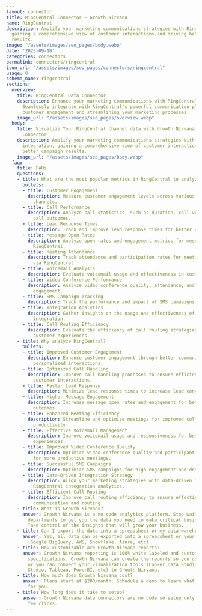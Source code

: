 ```yaml
---
layout: connector
title: RingCentral Connector - Growth Nirvana
name: RingCentral
description: Amplify your marketing communications strategies with RingCentral integration,
  gaining a comprehensive view of customer interactions and driving better campaign
  results.
image: "/assets/images/seo_pages/body.webp"
date: '2023-09-18'
categories: connectors
permalink: connectors/ringcentral
icon_url: "/assets/images/seo_pages/connectors/ringcentral"
usage: 0
schema_name: ringcentral
sections:
  overview:
    title: RingCentral Data Connector
    description: Enhance your marketing communications with RingCentral integration.
      Seamlessly integrate with RingCentral's powerful communication platform, improving
      customer engagement and streamlining your marketing processes.
    image_url: "/assets/images/seo_pages/overview.webp"
  body:
    title: Visualize Your RingCentral channel data with Growth Nirvana's RingCentral
      Connector
    description: Amplify your marketing communications strategies with RingCentral
      integration, gaining a comprehensive view of customer interactions and driving
      better campaign results.
    image_url: "/assets/images/seo_pages/body.webp"
  faq:
    title: FAQs
    questions:
    - title: What are the most popular metrics in RingCentral to analyze?
      bullets:
      - title: Customer Engagement
        description: Measure customer engagement levels across various communication
          channels.
      - title: Call Performance
        description: Analyze call statistics, such as duration, call volumes, and
          call outcomes.
      - title: Lead Response Times
        description: Track and improve lead response times for better customer experiences.
      - title: Message Open Rates
        description: Analyze open rates and engagement metrics for messages sent through
          RingCentral.
      - title: Meeting Attendance
        description: Track attendance and participation rates for meetings conducted
          via RingCentral.
      - title: Voicemail Analysis
        description: Evaluate voicemail usage and effectiveness in customer communication.
      - title: Video Conference Performance
        description: Analyze video conference quality, attendance, and participant
          engagement.
      - title: SMS Campaign Tracking
        description: Track the performance and impact of SMS campaigns.
      - title: Integration Analytics
        description: Gather insights on the usage and effectiveness of RingCentral
          integration.
      - title: Call Routing Efficiency
        description: Evaluate the efficiency of call routing strategies for optimal
          customer experiences.
    - title: Why analyze RingCentral?
      bullets:
      - title: Improved Customer Engagement
        description: Enhance customer engagement through better communication and
          personalized interactions.
      - title: Optimized Call Handling
        description: Improve call handling processes to ensure efficient and effective
          customer interactions.
      - title: Faster Lead Response
        description: Minimize lead response times to increase lead conversion rates.
      - title: Higher Message Engagement
        description: Increase message open rates and engagement for better communication
          outcomes.
      - title: Enhanced Meeting Efficiency
        description: Streamline and optimize meetings for improved collaboration and
          productivity.
      - title: Effective Voicemail Management
        description: Improve voicemail usage and responsiveness for better customer
          experiences.
      - title: Improved Video Conference Quality
        description: Optimize video conference quality and participant engagement
          for more productive meetings.
      - title: Successful SMS Campaigns
        description: Optimize SMS campaigns for high engagement and desired outcomes.
      - title: Data-Driven Integration Strategy
        description: Align your marketing strategies with data-driven insights from
          RingCentral integration analytics.
      - title: Efficient Call Routing
        description: Improve call routing efficiency to ensure effective customer
          communication and routing.
    - title: What is Growth Nirvana?
      answer: Growth Nirvana is a no code analytics platform. Stop waiting for other
        departments to get you the data you need to make critical business decisions.
        Take control of the insights that will grow your business.
    - title: Can I export the data into a spreadsheet or my data warehouse?
      answer: Yes, all data can be exported into a spreadsheet or your data warehouse
        (Google BigQuery, AWS, Snowflake, Azure, etc)
    - title: How customizable are Growth Nirvana reports?
      answer: Growth Nirvana reporting is 100% white labeled and customized to your
        specifications. Growth Nirvana can create the reports so you don’t have to
        or you can connect your visualization tools (Looker Data Studio/Google Data
        Studio, Tableau, PowerBI, etc) to Growth Nirvana.
    - title: How much does Growth Nirvana cost?
      answer: Plans start at $200/month. Schedule a demo to learn what plan is best
        for you.
    - title: How long does it take to setup?
      answer: Growth Nirvana data connectors are no code so setup only requires a
        few clicks.
---
```


